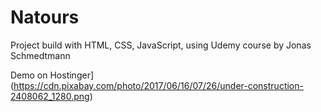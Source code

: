 # Natours
Project build with HTML, CSS, JavaScript, using Udemy course by Jonas Schmedtmann


Demo on Hostinger](https://cdn.pixabay.com/photo/2017/06/16/07/26/under-construction-2408062_1280.png)         

